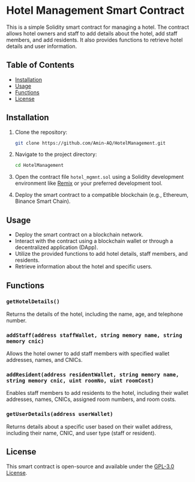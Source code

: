 # Hotel Management Smart Contract

This is a simple Solidity smart contract for managing a hotel. The contract allows hotel owners and staff to add details about the hotel, add staff members, and add residents. It also provides functions to retrieve hotel details and user information.

## Table of Contents

- [Installation](#installation)
- [Usage](#usage)
- [Functions](#functions)
- [License](#license)

## Installation

1. Clone the repository:

   ```bash
   git clone https://github.com/Amin-AQ/HotelManagement.git
   ```

2. Navigate to the project directory:

   ```bash
   cd HotelManagement
   ```

3. Open the contract file `hotel_mgmnt.sol` using a Solidity development environment like [Remix](https://remix.ethereum.org/) or your preferred development tool.

4. Deploy the smart contract to a compatible blockchain (e.g., Ethereum, Binance Smart Chain).

## Usage

- Deploy the smart contract on a blockchain network.
- Interact with the contract using a blockchain wallet or through a decentralized application (DApp).
- Utilize the provided functions to add hotel details, staff members, and residents.
- Retrieve information about the hotel and specific users.

## Functions

### `getHotelDetails()`

Returns the details of the hotel, including the name, age, and telephone number.

### `addStaff(address staffWallet, string memory name, string memory cnic)`

Allows the hotel owner to add staff members with specified wallet addresses, names, and CNICs.

### `addResident(address residentWallet, string memory name, string memory cnic, uint roomNo, uint roomCost)`

Enables staff members to add residents to the hotel, including their wallet addresses, names, CNICs, assigned room numbers, and room costs.

### `getUserDetails(address userWallet)`

Returns details about a specific user based on their wallet address, including their name, CNIC, and user type (staff or resident).

## License

This smart contract is open-source and available under the [GPL-3.0 License](LICENSE).
